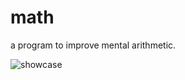 # math
a program to improve mental arithmetic.

![showcase](https://user-images.githubusercontent.com/114350382/200197651-a9a238e5-a018-46e2-9201-a122e5628463.png)

